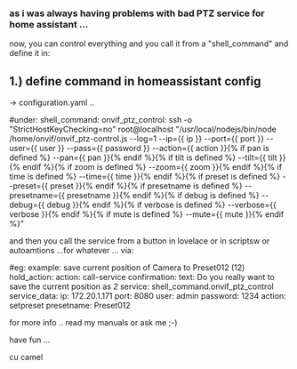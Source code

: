 ### as i was always having problems with bad PTZ service for home assistant ...


now, you can control everything and you call it from a "shell_command" and define it in:

## 1.) define command in homeassistant config 
-> configuration.yaml ..

#under:
shell_command:
  onvif_ptz_control:                    ssh -o "StrictHostKeyChecking=no" root@localhost "/usr/local/nodejs/bin/node /home/onvif/onvif_ptz-control.js --log=1 --ip={{ ip }} --port={{ port }} --user={{ user }} --pass={{ password }} --action={{ action }}{% if pan is defined %} --pan={{ pan }}{% endif %}{% if tilt is defined %} --tilt={{ tilt }}{% endif %}{% if zoom is defined %} --zoom={{ zoom }}{% endif %}{% if time is defined %} --time={{ time }}{% endif %}{% if preset is defined %} --preset={{ preset }}{% endif %}{% if presetname is defined %} --presetname={{ presetname }}{% endif %}{% if debug is defined %} --debug={{ debug }}{% endif %}{% if verbose is defined %} --verbose={{ verbose }}{% endif %}{% if mute is defined %} --mute={{ mute }}{% endif %}"


and then you call the service from a button in lovelace or in scriptsw or autoamtions ...for whatever ... 
via:

#eg: example: save current position of Camera to Preset012 (12)
            hold_action:
              action: call-service
              confirmation:
                text: Do you really want to save the current position as *2*
              service: shell_command.onvif_ptz_control
              service_data:
                ip: 172.20.1.171
                port: 8080
                user: admin
                password: 1234
                action: setpreset
                presetname: Preset012


for more info .. read my manuals or ask me ;-)

have fun ...

cu camel
